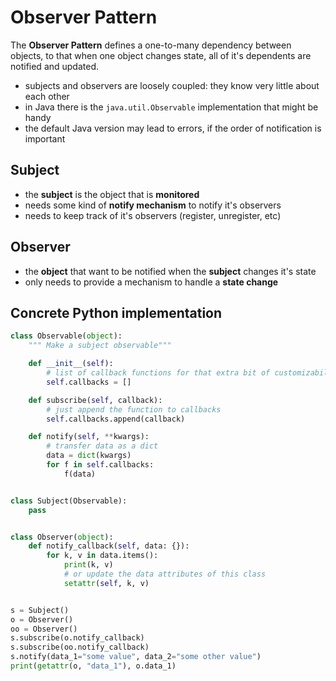 # Observer Pattern
The **Observer Pattern** defines a one-to-many dependency between objects, to that when one object changes state, all of it's dependents are notified and updated.

- subjects and observers are loosely coupled: they know very little about each other
- in Java there is the `java.util.Observable` implementation that might be handy
- the default Java version may lead to errors, if the order of notification is important

## Subject
- the **subject** is the object that is **monitored**
- needs some kind of **notify mechanism** to notify it's observers
- needs to keep track of it's observers (register, unregister, etc)

## Observer
- the **object** that want to be notified when the **subject** changes it's state
- only needs to provide a mechanism to handle a **state change**

## Concrete Python implementation

```python
class Observable(object):
    """ Make a subject observable"""

    def __init__(self):
        # list of callback functions for that extra bit of customizability
        self.callbacks = []

    def subscribe(self, callback):
        # just append the function to callbacks
        self.callbacks.append(callback)

    def notify(self, **kwargs):
        # transfer data as a dict
        data = dict(kwargs)
        for f in self.callbacks:
            f(data)


class Subject(Observable):
    pass


class Observer(object):
    def notify_callback(self, data: {}):
        for k, v in data.items():
            print(k, v)
            # or update the data attributes of this class
            setattr(self, k, v)


s = Subject()
o = Observer()
oo = Observer()
s.subscribe(o.notify_callback)
s.subscribe(oo.notify_callback)
s.notify(data_1="some value", data_2="some other value")
print(getattr(o, "data_1"), o.data_1)
```
